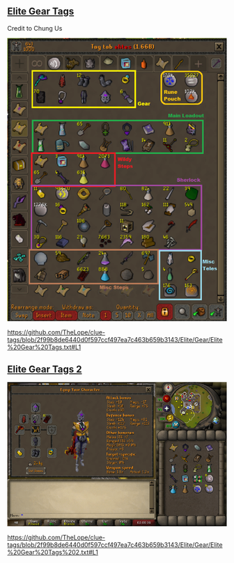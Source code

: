 ## [Elite Gear Tags](Elite%20Gear%20Tags.txt)
Credit to Chung Us


![Elite Gear](../../Docs/Elite%20Gear.png)

https://github.com/TheLope/clue-tags/blob/2f99b8de6440d0f597ccf497ea7c463b659b3143/Elite/Gear/Elite%20Gear%20Tags.txt#L1
## [Elite Gear Tags 2](Elite%20Gear%20Tags%202.txt)
![Elite Gear](../../Docs/Elite%20Gear%202.png)

https://github.com/TheLope/clue-tags/blob/2f99b8de6440d0f597ccf497ea7c463b659b3143/Elite/Gear/Elite%20Gear%20Tags%202.txt#L1